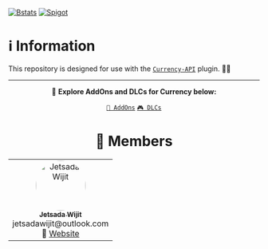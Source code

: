 [![Bstats](https://raw.githubusercontent.com/intergrav/devins-badges/refs/heads/v3/assets/cozy/available/bstats_vector.svg)](https://bstats.org/plugin/bukkit/MCEngineCurrency/26077)
[![Spigot](https://raw.githubusercontent.com/intergrav/devins-badges/refs/heads/v3/assets/cozy/available/spigot_vector.svg)](https://www.spigotmc.org/resources/mcengine-currency-engine.125827/)

# ℹ️ Information

This repository is designed for use with the [`Currency-API`](https://github.com/MCEngine/currency-api) plugin. 🤖🔌

---

<div align="center">

🎯 **Explore AddOns and DLCs for Currency below:**

[`🧩 AddOns`](https://github.com/topics/mcengine-currency-addon)
[`🎮 DLCs`](https://github.com/topics/mcengine-currency-dlc)

</div>

<div align="center">

# 👥 Members

<table>
  <tr>
    <td align="center" width="150">
      <a href="https://github.com/JetsadaWijit">
        <img src="https://imgur.com/SyqKl13.png" width="100px" style="border-radius:50%;" alt="Jetsada Wijit"/><br />
        <sub><b>Jetsada Wijit</b></sub>
      </a><br/>jetsadawijit@outlook.com<br/>
      🔗 <a href="https://jetsadawijit.github.io">Website</a>
    </td>
  </tr>
</table>

</div>
